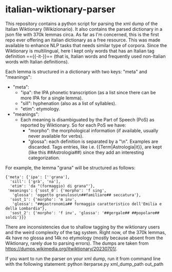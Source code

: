 # italian-wiktionary-parser
This repository contains a python script for parsing the xml dump of the Italian Wiktionary (Wikizionario). It also contains the parsed dictionary in a json file with 370k lemmas circa. As far as I'm concerned, this is the first repo ever offering an italian dictionary as a free resource. This was made available to enhance NLP tasks that needs similar type of corpora. Since the Wiktionary is multilingual, here I kept only words that has an Italian tag definition =={{-it-}}== (that is, Italian words and frequently used non-Italian words with Italian definitions). 

Each lemma is structured in a dictionary with two keys: "meta" and "meanings":

- "meta":
  - "ipa": the IPA phonetic transcription (as a list since there can be more IPA for a single lemma).
  - "sill": hyphenation (also as a list of syllables).
  - "etim": etymology.
- "meanings":
  - Each meaning is disambiguated by the Part of Speech (PoS) as reported by Wiktionary. So for each PoS we have:
    - "morpho": the morphological information (if available, usually never available for verbs).
    - "glossa": each definition is separated by a "\n". Examples are discarded. Tags entries, like i.e. {{Term|Astrologia|it}}, are kept (like this ##Astrologia##) since they add an interesting categorization.

For example, the lemma "grana" will be structured as follows:

```
{'meta': {'ipa': ['ˈɡrana'],
  'sill': ['grà', 'na'],
  'etim': 'da "(formaggio) di grana"'},
 'meanings': {'sost_0': {'morpho': 'f sing',
   'glossa': 'oggetto granuloso\n##familiare## seccatura'},
  'sost_1': {'morpho': 'm inv',
   'glossa': "##gastronomia## formaggio caratteristico dell'Emilia e della Lombardia"},
  'sost_2': {'morpho': 'f inv', 'glossa': '##gergale## ##popolare## soldi'}}}
```

There are inconsistencies due to shallow tagging by the wiktionary users and the weird complexity of the tag system. Right now, of the 370k lemmas, 4k have no glossa and 14k no etymology (mostly because absent from the Wiktionary, rarely due to parsing errors).
The dumps are taken from https://dumps.wikimedia.org/itwiktionary/20230701/.

If you want to run the parser on your xml dump, run it from command line with the following statement: 
python iterparse.py xml_dump_path out_path
